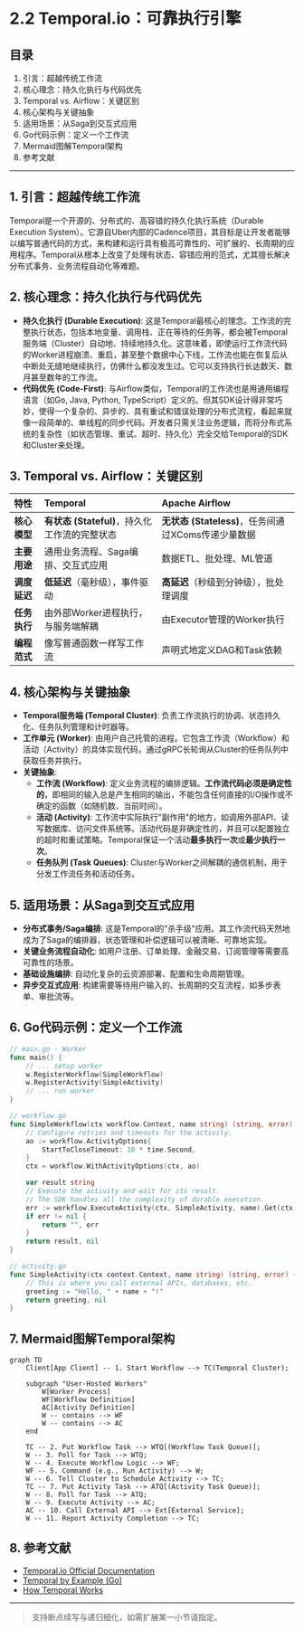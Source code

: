# 2.2 Temporal.io：可靠执行引擎

## 目录

1. 引言：超越传统工作流
2. 核心理念：持久化执行与代码优先
3. Temporal vs. Airflow：关键区别
4. 核心架构与关键抽象
5. 适用场景：从Saga到交互式应用
6. Go代码示例：定义一个工作流
7. Mermaid图解Temporal架构
8. 参考文献

---

## 1. 引言：超越传统工作流

Temporal是一个开源的、分布式的、高容错的持久化执行系统（Durable Execution System）。它源自Uber内部的Cadence项目，其目标是让开发者能够以编写普通代码的方式，来构建和运行具有极高可靠性的、可扩展的、长周期的应用程序。Temporal从根本上改变了处理有状态、容错应用的范式，尤其擅长解决分布式事务、业务流程自动化等难题。

## 2. 核心理念：持久化执行与代码优先

- **持久化执行 (Durable Execution)**: 这是Temporal最核心的理念。工作流的完整执行状态，包括本地变量、调用栈、正在等待的任务等，都会被Temporal服务端（Cluster）自动地、持续地持久化。这意味着，即使运行工作流代码的Worker进程崩溃、重启，甚至整个数据中心下线，工作流也能在恢复后从中断处无缝地继续执行，仿佛什么都没发生过。它可以支持执行长达数天、数月甚至数年的工作流。
- **代码优先 (Code-First)**: 与Airflow类似，Temporal的工作流也是用通用编程语言（如Go, Java, Python, TypeScript）定义的。但其SDK设计得非常巧妙，使得一个复杂的、异步的、具有重试和错误处理的分布式流程，看起来就像一段简单的、单线程的同步代码。开发者只需关注业务逻辑，而将分布式系统的复杂性（如状态管理、重试、超时、持久化）完全交给Temporal的SDK和Cluster来处理。

## 3. Temporal vs. Airflow：关键区别

| 特性 | Temporal | Apache Airflow |
| :--- | :--- | :--- |
| **核心模型** | **有状态 (Stateful)**，持久化工作流的完整状态 | **无状态 (Stateless)**，任务间通过XComs传递少量数据 |
| **主要用途** | 通用业务流程、Saga编排、交互式应用 | 数据ETL、批处理、ML管道 |
| **调度延迟** | **低延迟**（毫秒级），事件驱动 | **高延迟**（秒级到分钟级），批处理调度 |
| **任务执行** | 由外部Worker进程执行，与服务端解耦 | 由Executor管理的Worker执行 |
| **编程范式** | 像写普通函数一样写工作流 | 声明式地定义DAG和Task依赖 |

## 4. 核心架构与关键抽象

- **Temporal服务端 (Temporal Cluster)**: 负责工作流执行的协调、状态持久化、任务队列管理和计时器等。
- **工作单元 (Worker)**: 由用户自己托管的进程。它包含工作流（Workflow）和活动（Activity）的具体实现代码，通过gRPC长轮询从Cluster的任务队列中获取任务并执行。
- **关键抽象**:
  - **工作流 (Workflow)**: 定义业务流程的编排逻辑。**工作流代码必须是确定性的**，即相同的输入总是产生相同的输出，不能包含任何直接的I/O操作或不确定的函数（如随机数、当前时间）。
  - **活动 (Activity)**: 工作流中实际执行"副作用"的地方，如调用外部API、读写数据库、访问文件系统等。活动代码是非确定性的，并且可以配置独立的超时和重试策略。Temporal保证一个活动**最多执行一次**或**最少执行一次**。
  - **任务队列 (Task Queues)**: Cluster与Worker之间解耦的通信机制，用于分发工作流任务和活动任务。

## 5. 适用场景：从Saga到交互式应用

- **分布式事务/Saga编排**: 这是Temporal的"杀手级"应用。其工作流代码天然地成为了Saga的编排器，状态管理和补偿逻辑可以被清晰、可靠地实现。
- **关键业务流程自动化**: 如用户注册、订单处理、金融交易、订阅管理等需要高可靠性的场景。
- **基础设施编排**: 自动化复杂的云资源部署、配置和生命周期管理。
- **异步交互式应用**: 构建需要等待用户输入的、长周期的交互流程，如多步表单、审批流等。

## 6. Go代码示例：定义一个工作流

```go
// main.go - Worker
func main() {
    // ... setup worker
    w.RegisterWorkflow(SimpleWorkflow)
    w.RegisterActivity(SimpleActivity)
    // ... run worker
}

// workflow.go
func SimpleWorkflow(ctx workflow.Context, name string) (string, error) {
    // Configure retries and timeouts for the activity.
    ao := workflow.ActivityOptions{
        StartToCloseTimeout: 10 * time.Second,
    }
    ctx = workflow.WithActivityOptions(ctx, ao)

    var result string
    // Execute the activity and wait for its result.
    // The SDK handles all the complexity of durable execution.
    err := workflow.ExecuteActivity(ctx, SimpleActivity, name).Get(ctx, &result)
    if err != nil {
        return "", err
    }
    return result, nil
}

// activity.go
func SimpleActivity(ctx context.Context, name string) (string, error) {
    // This is where you call external APIs, databases, etc.
    greeting := "Hello, " + name + "!"
    return greeting, nil
}
```

## 7. Mermaid图解Temporal架构

```mermaid
graph TD
    Client[App Client] -- 1. Start Workflow --> TC(Temporal Cluster);
    
    subgraph "User-Hosted Workers"
        W[Worker Process]
        WF[Workflow Definition]
        AC[Activity Definition]
        W -- contains --> WF
        W -- contains --> AC
    end

    TC -- 2. Put Workflow Task --> WTQ[(Workflow Task Queue)];
    W -- 3. Poll for Task --> WTQ;
    W -- 4. Execute Workflow Logic --> WF;
    WF -- 5. Command (e.g., Run Activity) --> W;
    W -- 6. Tell Cluster to Schedule Activity --> TC;
    TC -- 7. Put Activity Task --> ATQ[(Activity Task Queue)];
    W -- 8. Poll for Task --> ATQ;
    W -- 9. Execute Activity --> AC;
    AC -- 10. Call External API --> Ext[External Service];
    W -- 11. Report Activity Completion --> TC;
```

## 8. 参考文献

- [Temporal.io Official Documentation](https://docs.temporal.io/)
- [Temporal by Example (Go)](https://github.com/temporalio/samples-go)
- [How Temporal Works](https://learn.temporal.io/getting_started/go/dev_environment/##how-temporal-works)

---
> 支持断点续写与递归细化，如需扩展某一小节请指定。
